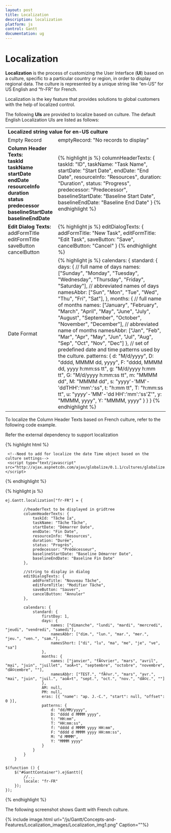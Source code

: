 ```yaml
---
layout: post
title: Localization
description: localization
platform: js
control: Gantt
documentation: ug
---
```


# Localization

**Localization** is the process of customizing the User Interface (**UI**) based on a culture, specific to a particular country or region, in order to display regional data. The culture is represented by a unique string like “en-US” for US English and “fr-FR” for French.

Localization is the key feature that provides solutions to global customers with the help of localized control. 

The following **UIs** are provided to localize based on culture. The default English Localization UIs are listed as follows:


<table>
<tr>
<td colspan = "2">
<b>Localized string value for en-US culture</b></td></tr>
<tr>
<td>
Empty Record</td><td>
emptyRecord: "No records to display"</td></tr>
<tr>
<td>
<b>Column Header Texts:<b><br/>
taskId<br/>
taskName<br/>
startDate<br/>
endDate<br/>
resourceInfo<br/>
duration<br/>
status<br/>
predecessor<br/>
baselineStartDate<br/>
baselineEndDate<br/>
</td>
<td>
{% highlight js %}
columnHeaderTexts: 
{
taskId: "ID",
taskName: "Task Name",
startDate: "Start Date",
endDate: "End Date",
resourceInfo: "Resources",
duration: "Duration",
status: "Progress",
predecessor: "Predecessor",
baselineStartDate: "Baseline Start Date",
baselineEndDate: "Baseline End Date"
}
{% endhighlight %}
</td></tr>
<tr>
<td>
<b>Edit Dialog Texts:</b><br>
addFormTitle<br/>
editFormTitle<br/>
saveButton<br/>
cancelButton<br/>
</td><td>
{% highlight js %}
editDialogTexts: 
{
addFormTitle: "New Task",
editFormTitle: "Edit Task",
saveButton: "Save",
cancelButton: "Cancel"
}
{% endhighlight %}
</td></tr>
<tr>
<td>
Date Format</td><td>
{% highlight js %}
calendars: 
{
standard: {
days: 
{
// full name of days
names: ["Sunday", "Monday", "Tuesday", "Wednesday", "Thursday", "Friday", "Saturday"],
// abbreviated names of days
namesAbbr: ["Sun", "Mon", "Tue", "Wed", "Thu", "Fri", "Sat"],
},
months: {
// full name of months
names: ["January", "February", "March", "April", "May", "June", "July", "August", "September", "October", "November", "December"],
// abbreviated name of months
namesAbbr: ["Jan", "Feb", "Mar", "Apr", "May", "Jun", "Jul", "Aug", "Sep", "Oct", "Nov", "Dec"]
},
// set of predefined date and time patterns used by the culture.
patterns: {
d: "M/d/yyyy",
D: "dddd, MMMM dd, yyyy",
F: "dddd, MMMM dd, yyyy h:mm:ss tt",
g: "M/d/yyyy h:mm tt",
G: "M/d/yyyy h:mm:ss tt",
m: "MMMM dd",
M: "MMMM dd",
s: "yyyy'-'MM'-'ddTHH':'mm':'ss",
t: "h:mm tt",
T: "h:mm:ss tt",
u: "yyyy'-'MM'-'dd HH':'mm':'ss'Z'",
y: "MMMM, yyyy",
Y: "MMMM, yyyy"
}     
} 
}
{% endhighlight %}
</td></tr>
</table>


To localize the Column Header Texts based on French culture, refer to the following code example.

Refer the external dependency to support localization

{% highlight html %}

     <!--Need to add for localize the date Time object based on the culture settings-->
     <script type="text/javascript" src="http://ajax.aspnetcdn.com/ajax/globalize/0.1.1/cultures/globalize.cultures.js"></script>

{% endhighlight %}

{% highlight js %}

    ej.Gantt.localization["fr-FR"] = {

            //headerText to be displayed in gridtree
            columnHeaderTexts: {
                taskId: "Tâche Ia",
                taskName: "Tâche Tâche",
                startDate: "Démarrer Date",
                endDate: "Fin Date",
                resourceInfo: "Resources",
                duration: "Durée",
                status: "Progrès",
                predecessor: "Prédécesseur",
                baselineStartDate: "Baseline Démarrer Date",
                baselineEndDate: "Baseline Fin Date"
            },

            //string to display in dialog 
            editDialogTexts: {
                addFormTitle: "Nouveau Tâche",
                editFormTitle: "Modifier Tâche",
                saveButton: "Sauver",
                cancelButton: "Annuler"
            },

            calendars: {
                standard: {
                    firstDay: 1,
                    days: {
                        names: ["dimanche", "lundi", "mardi", "mercredi", "jeudi", "vendredi", "samedi"],
                        namesAbbr: ["dim.", "lun.", "mar.", "mer.", "jeu.", "ven.", "sam."],
                        namesShort: ["di", "lu", "ma", "me", "je", "ve", "sa"]
                    },
                    months: {
                        names: ["janvier", "fÃ©vrier", "mars", "avril", "mai", "juin", "juillet", "aoÃ»t", "septembre", "octobre", "novembre", "dÃ©cembre", ""],
                        namesAbbr: ["TEST.", "fÃ©vr.", "mars", "avr.", "mai", "juin", "juil.", "aoÃ»t", "sept.", "oct.", "nov.", "dÃ©c.", ""]
                    },
                    AM: null,
                    PM: null,
                    eras: [{ "name": "ap. J.-C.", "start": null, "offset": 0 }],
                    patterns: {
                        d: "dd/MM/yyyy",
                        D: "dddd d MMMM yyyy",
                        t: "HH:mm",
                        T: "HH:mm:ss",
                        f: "dddd d MMMM yyyy HH:mm",
                        F: "dddd d MMMM yyyy HH:mm:ss",
                        M: "d MMMM",
                        Y: "MMMM yyyy"
                    }
                }
            }
        }
    
    $(function () {
        $("#GanttContainer").ejGantt({
            //...
            locale: "fr-FR"
        });
    });

{% endhighlight %}



The following screenshot shows Gantt with French culture.

{% include image.html url="/js/Gantt/Concepts-and-Features/Localization_images/Localization_img1.png" Caption=""%}



